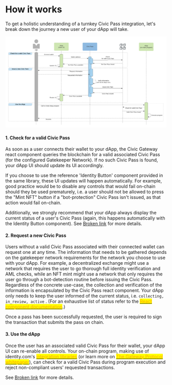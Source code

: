 # How it works

To get a holistic understanding of a turnkey Civic Pass integration, let's break down the journey a new user of your dApp will take.

![Sequence diagram of a user connecting and issuing a Civic Pass.](<../../../.gitbook/assets/image (4) (2).png>)

#### 1. Check for a valid Civic Pass

As soon as a user connects their wallet to your dApp, the Civic Gateway react component queries the blockchain for a valid associated Civic Pass (for the configured Gatekeeper Network). If no such Civic Pass is found, your dApp UI should update its UI accordingly.&#x20;

If you choose to use the reference 'Identity Button' component provided in the same library, these UI updates will happen automatically. For example, good practice would be to disable any controls that would fail on-chain should they be used prematurely, i.e. a user should not be allowed to press the "Mint NFT" button if a "bot-protection" Civic Pass isn't issued, as that action would fail on-chain.

Additionally, we strongly recommend that your dApp always display the current status of a user's Civic Pass (again, this happens automatically with the Identity Button component). See [Broken link](broken-reference "mention") for more details.

#### 2. Request a new Civic Pass

Users without a valid Civic Pass associated with their connected wallet can request one at any time. The information that needs to be gathered depends on the gatekeeper network requirements for the network you choose to use with your dApp. For example, a decentralized exchange might use a network that requires the user to go thorough full identity verification and AML checks, while an NFT mint might use a network that only requires the user go through a bot-detection routine before issuing the Civic Pass. Regardless of the concrete use-case, the collection and verification of the information is encapsulated by the Civic Pass react component. Your dApp only needs to keep the user informed of the current status, i.e. `collecting, in_review, active` . (For an exhaustive list of status refer to the [<mark style="color:orange;">React component documentation</mark>](ui-integration/).)

Once a pass has been successfully requested, the user is required to sign the transaction that submits the pass on chain.

#### 3. Use the dApp

Once the user has an associated valid Civic Pass for their wallet, your dApp UI can re-enable all controls. Your on-chain program, making use of identity.com's [<mark style="color:orange;">integration libraries</mark>](https://github.com/identity-com/on-chain-identity-gateway) (or learn more on [<mark style="color:orange;">The Gateway Protocol whitepaper</mark>](https://github.com/identity-com/gateway-whitepaper/blob/main/gateway-whitepaper.pdf)), can check for a valid Civic Pass during program execution and reject non-compliant users' requested transactions.

See [Broken link](broken-reference "mention") for more details.
